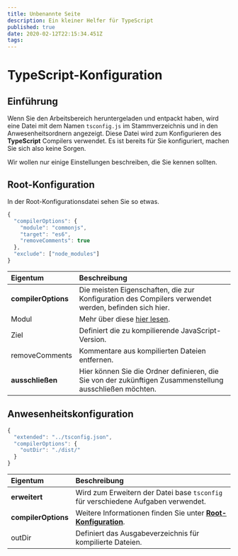 ```yaml
---
title: Unbenannte Seite
description: Ein kleiner Helfer für TypeScript
published: true
date: 2020-02-12T22:15:34.451Z
tags:
---
```


# TypeScript-Konfiguration

## Einführung

Wenn Sie den Arbeitsbereich heruntergeladen und entpackt haben, wird eine Datei mit dem Namen `tsconfig.js` im Stammverzeichnis und in den Anwesenheitsordnern angezeigt. Diese Datei wird zum Konfigurieren des **TypeScript** Compilers verwendet. Es ist bereits für Sie konfiguriert, machen Sie sich also keine Sorgen.

Wir wollen nur einige Einstellungen beschreiben, die Sie kennen sollten.

## Root-Konfiguration

In der Root-Konfigurationsdatei sehen Sie so etwas.

```javascript
{
  "compilerOptions": {
    "module": "commonjs",
    "target": "es6",
    "removeComments": true
  },
  "exclude": ["node_modules"]
}
```

| Eigentum            | Beschreibung                                                                                              |
|:------------------- |:--------------------------------------------------------------------------------------------------------- |
| **compilerOptions** | Die meisten Eigenschaften, die zur Konfiguration des Compilers verwendet werden, befinden sich hier.      |
| Modul               | Mehr über diese [hier lesen](https://www.typescriptlang.org/docs/handbook/modules.html).                  |
| Ziel                | Definiert die zu kompilierende JavaScript-Version.                                                        |
| removeComments      | Kommentare aus kompilierten Dateien entfernen.                                                            |
| **ausschließen**    | Hier können Sie die Ordner definieren, die Sie von der zukünftigen Zusammenstellung ausschließen möchten. |

## Anwesenheitskonfiguration

```javascript
{
  "extended": "../tsconfig.json",
  "compilerOptions": {
    "outDir": "./dist/"
  }
}
```

| Eigentum            | Beschreibung                                                                                                |
|:------------------- |:----------------------------------------------------------------------------------------------------------- |
| **erweitert**       | Wird zum Erweitern der Datei base `tsconfig` für verschiedene Aufgaben verwendet.                           |
| **compilerOptions** | Weitere Informationen finden Sie unter [**Root-Konfiguration**](/dev/presence/tsconfig#root-configuration). |
| outDir              | Definiert das Ausgabeverzeichnis für kompilierte Dateien.                                                   |